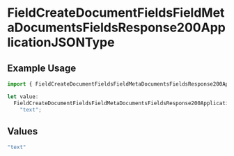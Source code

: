 # FieldCreateDocumentFieldsFieldMetaDocumentsFieldsResponse200ApplicationJSONType

## Example Usage

```typescript
import { FieldCreateDocumentFieldsFieldMetaDocumentsFieldsResponse200ApplicationJSONType } from "@documenso/sdk-typescript/models/operations";

let value:
  FieldCreateDocumentFieldsFieldMetaDocumentsFieldsResponse200ApplicationJSONType =
    "text";
```

## Values

```typescript
"text"
```
